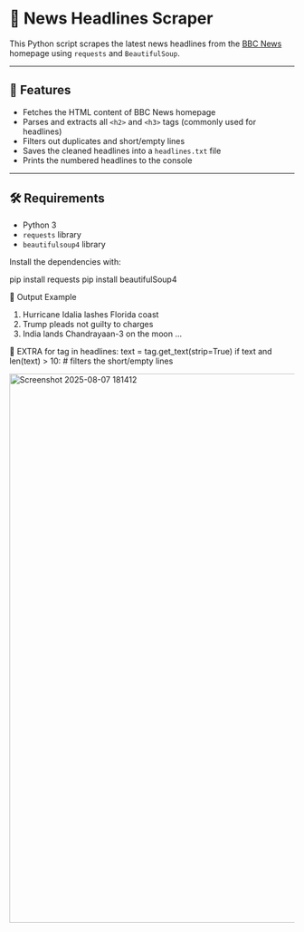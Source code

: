 # 📰 News Headlines Scraper

This Python script scrapes the latest news headlines from the [BBC News](https://www.bbc.com/news) homepage using `requests` and `BeautifulSoup`.

---

## 📌 Features

- Fetches the HTML content of BBC News homepage
- Parses and extracts all `<h2>` and `<h3>` tags (commonly used for headlines)
- Filters out duplicates and short/empty lines
- Saves the cleaned headlines into a `headlines.txt` file
- Prints the numbered headlines to the console

---

## 🛠️ Requirements

- Python 3
- `requests` library
- `beautifulsoup4` library

Install the dependencies with:

pip install requests 
pip install beautifulSoup4

📂 Output Example
1. Hurricane Idalia lashes Florida coast
2. Trump pleads not guilty to charges
3. India lands Chandrayaan-3 on the moon
...

👾 EXTRA
 for tag in headlines:
    text = tag.get_text(strip=True)
    if text and len(text) > 10: # filters the short/empty lines



<img width="1260" height="969" alt="Screenshot 2025-08-07 181412" src="https://github.com/user-attachments/assets/c6fa4b28-e016-47b0-ba22-c013d0995309" />


